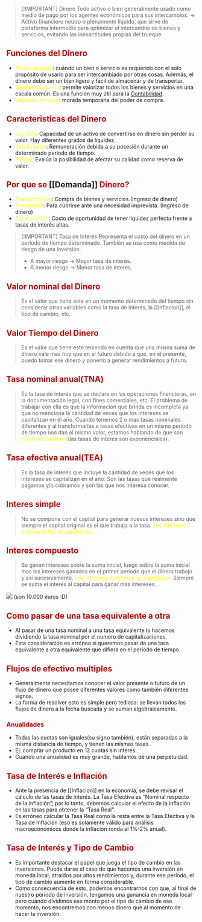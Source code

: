 
> [!IMPORTANT] Dinero
> Todo activo o bien generalmente usado como medio de pago por los agentes económicos para sus intercambios. -> Activo financiero neutro o plenamente líquido, que sirve de plataforma intermedia para optimizar el intercambio de bienes y servicios, evitando las inexactitudes propias del trueque.

## <span style="color:#c00000">Funciones del Dinero</span>
- <span style="color:#ffff00">Medio de pago</span>: cuándo un bien o servicio es requerido con el solo propósito de usarlo para ser intercambiado por otras cosas. Además, el dinero debe ser un bien ligero y fácil de almacenar y de transportar.
- <span style="color:#ffff00">Unidad de cuenta</span>: permite valorizar todos los bienes y servicios en una escala común. Es una función muy útil para la [Contabilidad](Empresa%20de%20Base%20Tecnológica%20I/Contabilidad.md).
- <span style="color:#ffff00">Depósito de valor</span>: morada temporaria del poder de compra.

## <span style="color:#c00000">Caracteristicas del Dinero</span>
- <span style="color:#ffff00">Liquidez</span>: Capacidad de un activo de convertirse en dinero sin perder su valor. Hay diferentes grados de liquidez.
- <span style="color:#ffff00">Rendimiento</span>: Remuneración debida a su posesión durante un determinado periodo de tiempo.
- <span style="color:#ffff00">Riesgo</span>: Evalúa la posibilidad de afectar su calidad como reserva de valor.

## <span style="color:#c00000">Por que se</span> [[Demanda]] <span style="color:#c00000">Dinero?</span>
- <span style="color:#ffff00">Transacciones</span>: Compra de bienes y servicios.(Ingreso de dinero)
- <span style="color:#ffff00">Precaucion</span>: Para cubrirse ante una necesidad imprevista. (Ingreso de dinero)
- <span style="color:#ffff00">Especulacion</span>: Costo de oportunidad de tener liquidez perfecta frente a tasas de interés altas.


> [!IMPORTANT] Tasa de Interés
> Representa el costo del dinero en un período de tiempo determinado. También se usa como medida de riesgo de una inversión.
> - A mayor riesgo -> Mayor tasa de interés.
> - A menor riesgo -> Menor tasa de interés.

## <span style="color:#c00000">Valor nominal del Dinero</span>
> Es el valor que tiene este en un momento determinado del tiempo sin considerar otras variables como la tasa de interés, la [[Inflacion]], el tipo de cambio, etc.

## <span style="color:#c00000">Valor Tiempo del Dinero</span>
> Es el valor que tiene este teniendo en cuenta que una misma suma de dinero vale mas hoy que en el futuro debido a que, en el presente, puedo tomar ese dinero y ponerlo a generar rendimientos a futuro.

## <span style="color:#c00000">Tasa nominal anual(TNA)</span>
> Es la tasa de interés que se declara en las operaciones financieras, en la documentación legal, con fines comerciales, etc.
> El problema de trabajar con ella es que la información que brinda es incompleta ya que no menciona la cantidad de veces que los intereses se capitalizan en el año.
> Cuando tenemos 2 o mas tasas nominales diferentes y al transformarlas a tasas efectivas en un mismo periodo de tiempo nos dan el mismo valor, estamos hablando de que son <span style="color:#ffff00">tasas equivalentes</span>(las tasas de interés son exponenciales).

## <span style="color:#c00000">Tasa efectiva anual(TEA)</span>
> Es la tasa de interés que incluye la cantidad de veces que los intereses se capitalizan en el año.
> Son las tasas que realmente pagamos y/o cobramos y son las que nos interesa conocer.
## <span style="color:#c00000">Interes simple</span> 
> No se compone con el capital para generar nuevos intereses sino que siempre el capital original es el que trabaja a la tasa.
> <span style="color:#ffff00">Los intereses anteriores NO se capitalizan.</span>
## <span style="color:#c00000">Interes compuesto</span> 
> Se ganan intereses sobre la suma inicial, luego sobre la suma inicial mas los intereses ganados en el primer periodo que el dinero trabajo y así sucesivamente.
><span style="color:#ffff00"> Los intereses anteriores se capitalizan.</span>
> Siempre se suma el interés al capital para ganar mas intereses.

![](https://lh7-us.googleusercontent.com/_jJrmFAVf6arQ7yO_njg1H6-oyhApETnWBYDNVYL-eMmrcJwRgcvfZSrHYSSH2iO4O5lfyBJj3SuB-tL9T0gE0oAdfrsHPgBRrJ0bUWltx4hTTHSWeKbl_BJ0MzKD_-h0p6brVVSuseA-3lZ-LmkbaxI2w=nw) 
(son 10.000 euros :D)

## <span style="color:#c00000">Como pasar de una tasa equivalente a otra</span> 
- Al pasar de una tasa nominal a una tasa equivalente lo hacemos dividiendo la tasa nominal por el numero de capitalizaciones.
- Esta consideración es errónea si queremos pasar de una tasa equivalente a otra equivalente que difiera en el periodo de tiempo.
## <span style="color:#c00000">Flujos de efectivo multiples</span> 
- Generalmente necesitamos conocer el valor presente o futuro de un flujo de dinero que posee diferentes valores como también diferentes signos.
- La forma de resolver esto es simple pero tediosa: se llevan todos los flujos de dinero a la fecha buscada y se suman algebraicamente.

### <span style="color:#c00000">Anualidades</span> 
- Todas las cuotas son iguales(su signo también), están separadas a la misma distancia de tiempo, y tienen las mismas tasas.
- Ej: comprar un producto en 12 cuotas sin interés.
- Cuando una anualidad es muy grande, hablamos de una perpetuidad.

## <span style="color:#c00000">Tasa de Interés e Inflación</span> 
- Ante la presencia de [[Inflacion]] en la economía, se debe revisar el cálculo de las tasas de interés. La Tasa Efectiva es “Nominal respecto de la inflación”; por lo tanto, debemos calcular el efecto de la inflación en las tasas para obtener la “Tasa Real”.
- Es erróneo calcular la Tasa Real como la resta entre la Tasa Efectiva y la Tasa de Inflación (eso es solamente válido para análisis macroeconómicos donde la inflación ronda el 1%-2% anual).

## <span style="color:#c00000">Tasa de Interés y Tipo de Cambio</span> 
- Es importante destacar el papel que juega el tipo de cambio en las inversiones. Puede darse el caso de que hacemos una inversión en moneda local, atraídos por altos rendimientos y, durante ese período, el tipo de cambio aumente en forma considerable.
- Como consecuencia de esto, podemos encontrarnos con que, al final de nuestro período de inversión, tengamos una ganancia en moneda local pero cuando dividimos ese monto por el tipo de cambio de ese momento, nos encontremos con menos dinero que al momento de hacer la inversión.